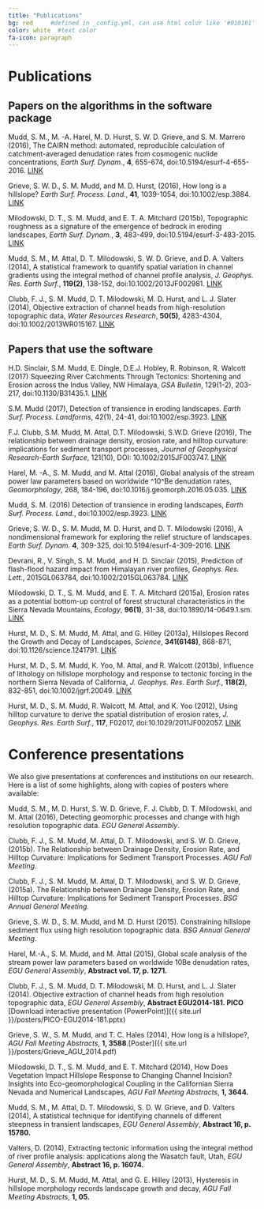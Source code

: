 ```yaml
---
title: "Publications"
bg: red     #defined in _config.yml, can use html color like '#010101'
color: white  #text color
fa-icon: paragraph
---
```


# Publications

## Papers on the algorithms in the software package

Mudd, S. M., M. -A. Harel, M. D. Hurst, S. W. D. Grieve, and S. M. Marrero (2016), The CAIRN method: automated, reproducible calculation of catchment-averaged denudation rates from cosmogenic nuclide concentrations, *Earth Surf. Dynam.*, **4**, 655-674, doi:10.5194/esurf-4-655-2016. [LINK](http://www.earth-surf-dynam.net/4/655/2016/esurf-4-655-2016.html)

Grieve, S. W. D., S. M. Mudd, and M. D. Hurst, (2016), How long is a hillslope? *Earth Surf. Process. Land.*, **41**, 1039-1054, doi:10.1002/esp.3884. [LINK](http://onlinelibrary.wiley.com/doi/10.1002/esp.3884/abstract)

Milodowski, D. T., S. M. Mudd, and E. T. A. Mitchard (2015b), Topographic roughness as a signature of the emergence of bedrock in eroding landscapes, *Earth Surf. Dynam.*, **3**, 483-499, doi:10.5194/esurf-3-483-2015. [LINK](http://www.earth-surf-dynam.net/3/483/2015/)

Mudd, S. M., M. Attal, D. T. Milodowski, S. W. D. Grieve, and D. A. Valters (2014), A statistical framework to quantify spatial variation in channel gradients using the integral method of channel profile analysis, *J. Geophys. Res. Earth Surf.*, **119(2)**, 138-152, doi:10.1002/2013JF002981. [LINK](http://onlinelibrary.wiley.com/doi/10.1002/2013JF002981/abstract)

Clubb, F. J., S. M. Mudd, D. T. Milodowski, M. D. Hurst, and L. J. Slater (2014), Objective extraction of channel heads from high-resolution topographic data, *Water Resources Research*, **50(5)**, 4283-4304, doi:10.1002/2013WR015167. [LINK](http://onlinelibrary.wiley.com/doi/10.1002/2013WR015167/abstract)

## Papers that use the software

H.D. Sinclair, S.M. Mudd, E. Dingle, D.E.J. Hobley, R. Robinson, R. Walcott (2017) Squeezing River Catchments Through Tectonics: Shortening and Erosion across the Indus Valley, NW Himalaya, *GSA Bulletin*, 129(1-2), 203-217, doi:10.1130/B31435.1. [LINK](http://gsabulletin.gsapubs.org/content/129/1-2/203)

S.M. Mudd (2017), Detection of transience in eroding landscapes. *Earth Surf. Process. Landforms*, 42(1), 24-41, doi:10.1002/esp.3923. [LINK](http://onlinelibrary.wiley.com/doi/10.1002/esp.3923/abstract)

F.J. Clubb, S.M. Mudd, M. Attal, D.T. Milodowski, S.W.D. Grieve (2016), The relationship between drainage density, erosion rate, and hilltop curvature: implications for sediment transport processes, *Journal of Geophysical Research-Earth Surface*, 121(10), DOI: 10.1002/2015JF003747. [LINK](http://onlinelibrary.wiley.com/doi/10.1002/2015JF003747/full)

Harel, M. -A., S. M. Mudd, and M. Attal (2016), Global analysis of the stream power law parameters based on worldwide ^10^Be denudation rates, *Geomorphology*, 268, 184-196, doi:10.1016/j.geomorph.2016.05.035. [LINK](http://www.sciencedirect.com/science/article/pii/S0169555X16303907)

Mudd, S. M. (2016) Detection of transience in eroding landscapes, *Earth Surf. Process. Land.*, doi:10.1002/esp.3923. [LINK](http://onlinelibrary.wiley.com/doi/10.1002/esp.3923/full)

Grieve, S. W. D., S. M. Mudd, M. D. Hurst, and D. T. Milodowski (2016), A nondimensional framework for exploring the relief structure of landscapes. *Earth Surf. Dynam.* **4**, 309-325, doi:10.5194/esurf-4-309-2016. [LINK](http://www.earth-surf-dynam.net/4/309/2016/)

Devrani, R., V. Singh, S. M. Mudd, and H. D. Sinclair (2015), Prediction of flash-flood hazard impact from Himalayan river profiles, *Geophys. Res. Lett.*, 2015GL063784, doi:10.1002/2015GL063784.  [LINK](http://onlinelibrary.wiley.com/doi/10.1002/2015GL063784/full)

Milodowski, D. T., S. M. Mudd, and E. T. A. Mitchard (2015a), Erosion rates as a potential bottom-up control of forest structural characteristics in the Sierra Nevada Mountains, *Ecology*, **96(1)**, 31-38, doi:10.1890/14-0649.1.sm. [LINK](http://www.esajournals.org/doi/abs/10.1890/14-0649.1)

Hurst, M. D., S. M. Mudd, M. Attal, and G. Hilley (2013a), Hillslopes Record the Growth and Decay of Landscapes, *Science*, **341(6148)**, 868-871, doi:10.1126/science.1241791. [LINK](http://www.sciencemag.org/content/341/6148/868.abstract)

Hurst, M. D., S. M. Mudd, K. Yoo, M. Attal, and R. Walcott (2013b), Influence of lithology on hillslope morphology and response to tectonic forcing in the northern Sierra Nevada of California, *J. Geophys. Res. Earth Surf.*, **118(2)**, 832-851, doi:10.1002/jgrf.20049. [LINK](http://onlinelibrary.wiley.com/doi/10.1002/jgrf.20049/abstract)

Hurst, M. D., S. M. Mudd, R. Walcott, M. Attal, and K. Yoo (2012), Using hilltop curvature to derive the spatial distribution of erosion rates, *J. Geophys. Res. Earth Surf.*, **117**, F02017, doi:10.1029/2011JF002057. [LINK](http://onlinelibrary.wiley.com/doi/10.1029/2011JF002057/abstract)


# Conference presentations

We also give presentations at conferences and institutions on our research. Here
is a list of some highlights, along with copies of posters where available:

Mudd, S. M., M. D. Hurst, S. W. D. Grieve, F. J. Clubb, D. T. Milodowski, and M. Attal (2016), Detecting geomorphic processes and change with high resolution topographic data. *EGU General Assembly*.

Clubb, F. J., S. M. Mudd, M. Attal, D. T. Milodowski, and S. W. D. Grieve, (2015b). The Relationship between Drainage Density, Erosion Rate, and Hilltop Curvature: Implications for Sediment Transport Processes. *AGU Fall Meeting*.

Clubb, F. J., S. M. Mudd, M. Attal, D. T. Milodowski, and S. W. D. Grieve, (2015a). The Relationship between Drainage Density, Erosion Rate, and Hilltop Curvature: Implications for Sediment Transport Processes. *BSG Annual General Meeting*.

Grieve, S. W. D., S. M. Mudd, and M. D. Hurst (2015). Constraining hillslope sediment flux using high resolution topographic data. *BSG Annual General Meeting*.

Harel, M.-A., S. M. Mudd, and M. Attal (2015), Global scale analysis of the stream power law parameters based on worldwide 10Be denudation rates, *EGU General Assembly*, **Abstract vol. 17, p. 1271.**

Clubb, F. J., S. M. Mudd, D. T. Milodowski, M. D. Hurst, and L. J. Slater (2014). Objective extraction of channel heads from high resolution topographic data, *EGU General Assembly*, **Abstract EGU2014-181. PICO** [Download interactive presentation (PowerPoint)]({{ site.url }}/posters/PICO-EGU2014-181.pptx)

Grieve, S. W., S. M. Mudd, and T. C. Hales (2014), How long is a hillslope?, *AGU Fall Meeting Abstracts*, **1, 3588**.[Poster]({{ site.url }}/posters/Grieve_AGU_2014.pdf)

Milodowski, D. T., S. M. Mudd, and E. T. Mitchard (2014), How Does Vegetation Impact Hillslope Response to Changing Channel Incision? Insights into Eco-geomorphological Coupling in the Californian Sierra Nevada and Numerical Landscapes, *AGU Fall Meeting Abstracts*, **1, 3644.**

Mudd, S. M., M. Attal, D. T. Milodowski, S. D. W. Grieve, and D. Valters (2014), A statistical technique for identifying channels of different steepness in transient landscapes, *EGU General Assembly*, **Abstract 16, p. 15780.**

Valters, D. (2014), Extracting tectonic information using the integral method of river profile analysis: applications along the Wasatch fault, Utah, *EGU General Assembly*, **Abstract 16, p. 16074.**

Hurst, M. D., S. M. Mudd, M. Attal, and G. E. Hilley (2013), Hysteresis in hillslope morphology records landscape growth and decay, *AGU Fall Meeting Abstracts*, **1, 05.**
